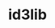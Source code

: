 ---
title: "id3lib"
layout: cache
categories: [package, develop]
meta: {"versions": ["3.8.3"], "compilers": ["gcc@=7.3.1"], "oss": ["amzn2"], "platforms": ["linux"], "targets": ["x86_64_v3"], "stacks": ["root"], "num_specs": 1, "num_specs_by_stack": {"root": 1}}
spec_details: [{"hash": "qkenslyaktsy3q2t2yf4ozvgcg4xct3j", "compiler": "gcc@=7.3.1", "versions": ["3.8.3"], "os": "amzn2", "platform": "linux", "target": "x86_64_v3", "variants": ["patches=2afc1bf"], "stacks": ["root"], "size": "-", "tarball": "https://binaries.spack.io/develop/build_cache/linux-amzn2-x86_64_v3/gcc-7.3.1/id3lib-3.8.3/linux-amzn2-x86_64_v3-gcc-7.3.1-id3lib-3.8.3-qkenslyaktsy3q2t2yf4ozvgcg4xct3j.spack"}]
---